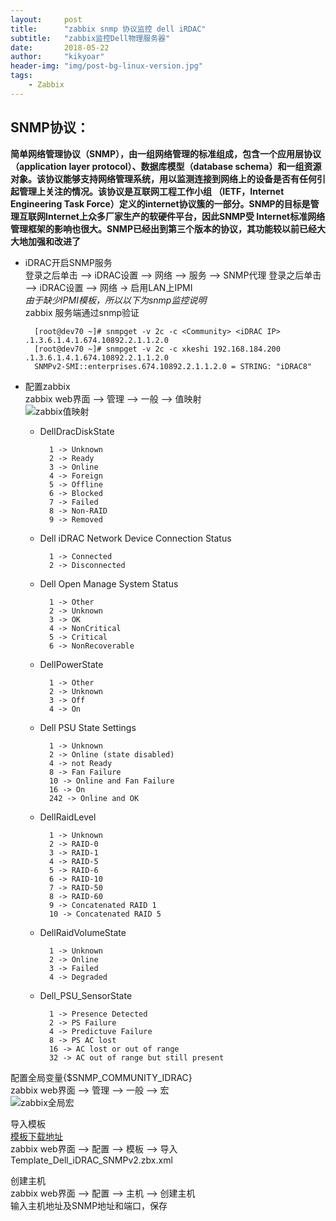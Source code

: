 ```yaml
---
layout:     post
title:      "zabbix snmp 协议监控 dell iRDAC"
subtitle:   "zabbix监控Dell物理服务器"
date:       2018-05-22
author:     "kikyoar"
header-img: "img/post-bg-linux-version.jpg"
tags:
    - Zabbix
---  
```


## SNMP协议：

**简单网络管理协议（SNMP），由一组网络管理的标准组成，包含一个应用层协议（application layer protocol）、数据库模型（database schema）和一组资源对象。该协议能够支持网络管理系统，用以监测连接到网络上的设备是否有任何引起管理上关注的情况。该协议是互联网工程工作小组 （IETF，Internet Engineering Task Force）定义的internet协议簇的一部分。SNMP的目标是管理互联网Internet上众多厂家生产的软硬件平台，因此SNMP受 Internet标准网络管理框架的影响也很大。SNMP已经出到第三个版本的协议，其功能较以前已经大大地加强和改进了**  

- iDRAC开启SNMP服务   
登录之后单击 —> iDRAC设置 —> 网络 —> 服务 —> SNMP代理
登录之后单击 —> iDRAC设置 —> 网络 -> 启用LAN上IPMI  
*由于缺少IPMI模板，所以以下为snmp监控说明*  
zabbix 服务端通过snmp验证   


		[root@dev70 ~]# snmpget -v 2c -c <Community> <iDRAC IP> .1.3.6.1.4.1.674.10892.2.1.1.2.0
		[root@dev70 ~]# snmpget -v 2c -c xkeshi 192.168.184.200 .1.3.6.1.4.1.674.10892.2.1.1.2.0
		SNMPv2-SMI::enterprises.674.10892.2.1.1.2.0 = STRING: "iDRAC8"  

- 配置zabbix  
zabbix web界面 —> 管理 —> 一般 —> 值映射  
![zabbix值映射](http://kikyoar.com/img/zabbix_mapping.png)  
	
	- DellDracDiskState  
	
			1 -> Unknown
			2 -> Ready
			3 -> Online
			4 -> Foreign
			5 -> Offline
			6 -> Blocked
			7 -> Failed
			8 -> Non-RAID
			9 -> Removed  
	
	- Dell iDRAC Network Device Connection Status  
	
			1 -> Connected
			2 -> Disconnected  
	
	- Dell Open Manage System Status  
	
			1 -> Other
			2 -> Unknown
			3 -> OK
			4 -> NonCritical
			5 -> Critical
			6 -> NonRecoverable  
	
	- DellPowerState  
	
			1 -> Other
			2 -> Unknown
			3 -> Off
			4 -> On  
	
	- Dell PSU State Settings  

			1 -> Unknown
			2 -> Online (state disabled)
			4 -> not Ready
			8 -> Fan Failure
			10 -> Online and Fan Failure
			16 -> On
			242 -> Online and OK  
	
	- DellRaidLevel  

			1 -> Unknown
			2 -> RAID-0
			3 -> RAID-1
			4 -> RAID-5
			5 -> RAID-6
			6 -> RAID-10
			7 -> RAID-50
			8 -> RAID-60
			9 -> Concatenated RAID 1
			10 -> Concatenated RAID 5  
	
	- DellRaidVolumeState  

			1 -> Unknown
			2 -> Online
			3 -> Failed
			4 -> Degraded		
			
	- Dell_PSU_SensorState  

			1 -> Presence Detected
			2 -> PS Failure
			4 -> Predictuve Failure
			8 -> PS AC lost
			16 -> AC lost or out of range
			32 -> AC out of range but still present   

配置全局变量{$SNMP_COMMUNITY_IDRAC}  
zabbix web界面 —> 管理 —> 一般 —> 宏  
![zabbix全局宏](http://kikyoar.com/img/zabbix_Macro.png)   

导入模板  
[模板下载地址](https://github.com/endersonmaia/zabbix-templates/tree/master/dell/idrac)  
zabbix web界面 —> 配置 —> 模板 —> 导入  
Template_Dell_iDRAC_SNMPv2.zbx.xml    

创建主机  
zabbix web界面 —> 配置 —> 主机 —> 创建主机  
输入主机地址及SNMP地址和端口，保存  
